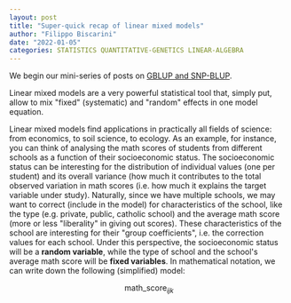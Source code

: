 ```yaml
---
layout: post
title: "Super-quick recap of linear mixed models"
author: "Filippo Biscarini"
date: "2022-01-05"
categories: STATISTICS QUANTITATIVE-GENETICS LINEAR-ALGEBRA
---
```


We begin our mini-series of posts on [GBLUP and SNP-BLUP]().

Linear mixed models are a very powerful statistical tool that, simply put, allow to mix "fixed" (systematic) and "random" effects in one model equation.

Linear mixed models find applications in practically all fields of science: from economics, to soil science, to ecology. 
As an example, for instance, you can think of analysing the math scores of students from different schools as a function of their socioeconomic status. 
The socioeconomic status can be interesting for the distribution of individual values (one per student) and its overall variance 
(how much it contributes to the total observed variation in math scores (i.e. how much it explains the target variable under study). 
Naturally, since we have multiple schools, we may want to correct (include in the model) for characteristics of the school, like the type 
(e.g. private, public, catholic school) and the average math score (more or less "liberality" in giving out scores). 
These characteristics of the school are interesting for their "group coefficients", i.e. the correction values for each school. 
Under this perspective, the socioeconomic status will be a **random variable**, while the type of school and the school's average math score will be **fixed variables**. 
In mathematical notation, we can write down the following (simplified) model:

$$
\text{math_score}_{ijk}
$$

